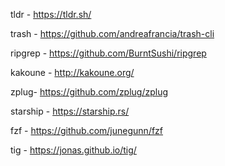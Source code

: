tldr - https://tldr.sh/

trash - https://github.com/andreafrancia/trash-cli

ripgrep - https://github.com/BurntSushi/ripgrep

kakoune - http://kakoune.org/

zplug- https://github.com/zplug/zplug

starship - https://starship.rs/

fzf - https://github.com/junegunn/fzf

tig - https://jonas.github.io/tig/
